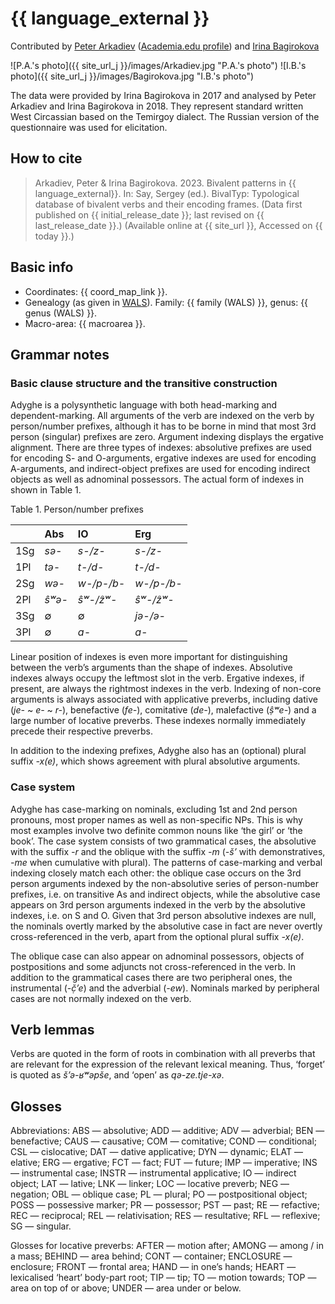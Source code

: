 # {{ language_external }}
Contributed by [Peter Arkadiev](https://peterarkadiev.github.io/) ([Academia.edu profile](https://inslav.academia.edu/PeterArkadiev)) and [Irina Bagirokova](https://iling-ran.ru/web/ru/scholars/bagirokova)

![P.A.'s photo]({{ site_url_j }}/images/Arkadiev.jpg "P.A.'s photo")
![I.B.'s photo]({{ site_url_j }}/images/Bagirokova.jpg "I.B.'s photo")

The data were provided by Irina Bagirokova in 2017 and analysed by Peter Arkadiev and Irina Bagirokova in 2018. They represent standard written West Circassian based on the Temirgoy dialect. The Russian version of the questionnaire was used for elicitation.

## How to cite
> Arkadiev, Peter & Irina Bagirokova. 2023. Bivalent patterns in {{ language_external}}. 
> In: Say, Sergey (ed.). BivalTyp: Typological database of bivalent verbs and their encoding frames. 
> (Data first published on {{ initial_release_date }}; 
> last revised on {{ last_release_date }}.) (Available online at {{ site_url }}, 
> Accessed on {{ today }}.)

## Basic info
- Coordinates: {{ coord_map_link }}.
- Genealogy (as given in [WALS](https://wals.info/)). Family: {{ family (WALS) }}, genus: {{ genus (WALS) }}.
- Macro-area: {{ macroarea }}.

## Grammar notes

### Basic clause structure and the transitive construction

Adyghe is a polysynthetic language with both head-marking and dependent-marking. All arguments of the verb are indexed on the verb by person/number prefixes, although it has to be borne in mind that most 3rd person (singular) prefixes are zero. Argument indexing displays the ergative alignment. There are three types of indexes: absolutive prefixes are used for encoding S- and O-arguments, ergative indexes are used for encoding A-arguments, and indirect-object prefixes are used for encoding indirect objects as well as adnominal possessors. The actual form of indexes in shown in Table 1.

Table 1. Person/number prefixes

<div class="before-table"></div>

| |Abs|IO|Erg|
|:----|:----|:----|:----|
|1Sg|*sə-*|*s-/z-*|*s-/z-*|
|1Pl|*tə-*|*t-/d-*|*t-/d-*|
|2Sg|*wə-*|*w-/p-/b-*|*w-/p-/b-*|
|2Pl|*ŝʷə-*|*ŝʷ-/ẑʷ-*|*ŝʷ-/ẑʷ-*|
|3Sg|∅|∅|*jə-/ə-*|
|3Pl|∅|*a-*|*a-*|

Linear position of indexes is even more important for distinguishing between the verb’s arguments than the shape of indexes. Absolutive indexes always occupy the leftmost slot in the verb. Ergative indexes, if present, are always the rightmost indexes in the verb. Indexing of non-core arguments is always associated with applicative preverbs, including dative (*je-* ~ *e-* ~ *r-*), benefactive (*fe-*), comitative (*de-*), malefactive (*ṣ̂ʷe-*) and a large number of locative preverbs. These indexes normally immediately precede their respective preverbs. 

In addition to the indexing prefixes, Adyghe also has an (optional) plural suffix *-x(e)*, which shows agreement with plural absolutive arguments.

### Case system

Adyghe  has case-marking on nominals, excluding 1st and 2nd person pronouns, most proper names as well as non-specific NPs. This is why most examples involve two definite common nouns like ‘the girl’ or ‘the book’. The case system consists of two grammatical cases, the absolutive with the suffix *-r* and the oblique with the suffix *-m* (*-š’* with demonstratives, *-me* when cumulative with plural). The patterns of case-marking and verbal indexing closely match each other: the oblique case occurs on the 3rd person arguments indexed by the non-absolutive series of person-number prefixes, i.e. on transitive As and indirect objects, while the absolutive case appears on 3rd person arguments indexed in the verb by the absolutive indexes, i.e. on S and O. Given that 3rd person absolutive indexes are null, the nominals overtly marked by the absolutive case in fact are never overtly cross-referenced in the verb, apart from the optional plural suffix *-x(e)*. 

The oblique case can also appear on adnominal possessors, objects of postpositions and some adjuncts not cross-referenced in the verb. In addition to the grammatical cases there are two peripheral ones, the instrumental (*-č̣ʼe*) and the adverbial (*-ew*). Nominals marked by peripheral cases are not normally indexed on the verb.

## Verb lemmas
Verbs are quoted in the form of roots in combination with all preverbs that are relevant for the expression of the relevant lexical meaning. Thus, ‘forget’ is quoted as *šʼə-ʁʷəpše*, and ‘open’ as *qə-ze.tje-xə*. 

## Glosses
Abbreviations: ABS — absolutive; ADD — additive; ADV — adverbial; BEN — benefactive; CAUS — causative; COM — comitative; COND — conditional; CSL — cislocative; DAT — dative applicative; DYN — dynamic; ELAT — elative; ERG — ergative; FCT — fact; FUT — future; IMP — imperative; INS — instrumental case; INSTR — instrumental applicative; IO — indirect object; LAT — lative; LNK — linker; LOC — locative preverb; NEG — negation; OBL — oblique case; PL — plural; PO — postpositional object; POSS — possessive marker; PR — possessor; PST — past; RE — refactive; REC — reciprocal; REL — relativisation; RES — resultative; RFL — reflexive; SG — singular.

Glosses for locative preverbs: AFTER — motion after; AMONG — among / in a mass; BEHIND — area behind; CONT — container; ENCLOSURE — enclosure; FRONT — frontal area; HAND — in one’s hands; HEART — lexicalised ‘heart’ body-part root; TIP — tip; TO — motion towards; TOP — area on top of or above; UNDER — area under or below.
